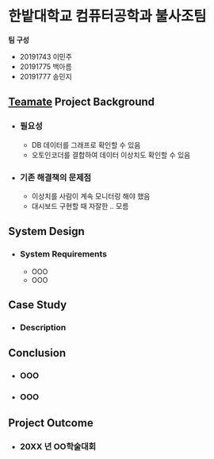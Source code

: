 # 한밭대학교 컴퓨터공학과 불사조팀

**팀 구성**
- 20191743 이민주
- 20191775 백아름
- 20191777 송민지

## <u>Teamate</u> Project Background
- ### 필요성
  - DB 데이터를 그래프로 확인할 수 있음 
  - 오토인코더를 결합하여 데이터 이상치도 확인할 수 있음
- ### 기존 해결책의 문제점
  - 이상치를 사람이 계속 모니터링 해야 했음
  - 대시보드 구현할 때 자잘한 .. 모름
  
## System Design
  - ### System Requirements
    - OOO
    - OOO
    
## Case Study
  - ### Description
  
  
## Conclusion
  - ### OOO
  - ### OOO
  
## Project Outcome
- ### 20XX 년 OO학술대회 
